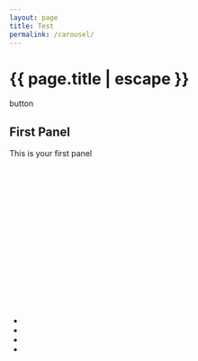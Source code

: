 ```yaml
---
layout: page
title: Test
permalink: /carousel/
---
```


<h1 class="page-title">{{ page.title | escape }}</h1>

<div class="section">
    <div class="row">
          <div class="carousel carousel-slider center" data-indicators="true" data-namespace="DIVcarouselcarousel-slider1" style="height: 400px;">
          <div class="carousel-fixed-item center with-indicators">
            <a class="btn waves-effect white grey-text darken-text-2">button</a>
          </div>
          <div class="carousel-item red white-text active" href="#one!" style="z-index: 0; opacity: 1; display: block; transform: translateX(0px) translateX(0px) translateX(0px) translateZ(0px);">
            <h2>First Panel</h2>
            <p class="white-text">This is your first panel</p>
          </div>
          <div class="carousel-item amber white-text" href="#two!" style="transform: translateX(0px) translateX(953.906px) translateZ(0px); z-index: -1; opacity: 1; display: block;">
            <h2>Second Panel</h2>
            <p class="white-text">This is your second panel</p>
          </div>
          <div class="carousel-item green white-text" href="#three!" style="transform: translateX(0px) translateX(-1907.81px) translateZ(0px); z-index: -2; opacity: 1; display: block;">
            <h2>Third Panel</h2>
            <p class="white-text">This is your third panel</p>
          </div>
          <div class="carousel-item blue white-text" href="#four!" style="transform: translateX(0px) translateX(-953.906px) translateZ(0px); z-index: -1; opacity: 1; display: block;">
            <h2>Fourth Panel</h2>
            <p class="white-text">This is your fourth panel</p>
          </div>
        <ul class="indicators"><li class="indicator-item active"></li><li class="indicator-item"></li><li class="indicator-item"></li><li class="indicator-item"></li></ul></div>
    </div>
</div>
